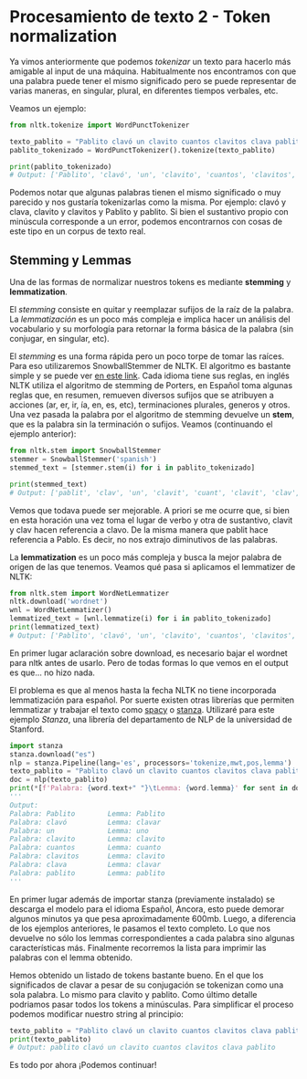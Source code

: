 
# Procesamiento de texto 2 - Token normalization

Ya vimos anteriormente que podemos *tokenizar* un texto para hacerlo más amigable al input de una máquina. 
Habitualmente nos encontramos con que una palabra puede tener el mismo significado pero se puede representar de varias maneras, en singular, plural, en diferentes tiempos verbales, etc.

Veamos un ejemplo:

```python
from nltk.tokenize import WordPunctTokenizer 

texto_pablito = "Pablito clavó un clavito cuantos clavitos clava pablito"
pablito_tokenizado = WordPunctTokenizer().tokenize(texto_pablito)

print(pablito_tokenizado)
# Output: ['Pablito', 'clavó', 'un', 'clavito', 'cuantos', 'clavitos', 'clava', 'pablito']
```
Podemos notar que algunas palabras tienen el mismo significado o muy parecido y nos gustaría tokenizarlas como la misma. Por ejemplo: clavó y clava, clavito y clavitos y Pablito y pablito. Si bien el sustantivo propio con minúscula corresponde a un error, podemos encontrarnos con cosas de este tipo en un corpus de texto real.

## Stemming y Lemmas

Una de las formas de normalizar nuestros tokens es mediante **stemming** y **lemmatization**.

El *stemming* consiste en quitar y reemplazar sufijos de la raíz de la palabra. La *lemmatización* es un poco más compleja e implica hacer un análisis del vocabulario y su morfología para retornar la forma básica de la palabra (sin conjugar, en singular, etc).

El *stemming* es una forma rápida pero un poco torpe de tomar las raíces. Para eso utilizaremos SnowballStemmer de NLTK. El algoritmo es bastante simple y se puede ver [en este link](http://snowball.tartarus.org/algorithms/spanish/stemmer.html). Cada idioma tiene sus reglas, en inglés NLTK utiliza el algoritmo de stemming de Porters, en Español toma algunas reglas que, en resumen, remueven diversos sufijos que se atribuyen a acciones (ar, er, ir, ía, en, es, etc), terminaciones plurales, generos y otros. Una vez pasada la palabra por el algoritmo de stemming devuelve un **stem**, que es la palabra sin la terminación o sufijos. Veamos (continuando el ejemplo anterior):


```python
from nltk.stem import SnowballStemmer
stemmer = SnowballStemmer('spanish')
stemmed_text = [stemmer.stem(i) for i in pablito_tokenizado]

print(stemmed_text)
# Output: ['pablit', 'clav', 'un', 'clavit', 'cuant', 'clavit', 'clav', 'pablit']
```

Vemos que todava puede ser mejorable. A priori se me ocurre que, si bien en esta horación una vez toma el lugar de verbo y otra de sustantivo, clavit y clav hacen referencia a clavo. De la misma manera que pablit hace referencia a Pablo. Es decir, no nos extrajo diminutivos de las palabras.

La **lemmatization** es un poco más compleja y busca la mejor palabra de origen de las que tenemos. Veamos qué pasa si aplicamos el lemmatizer de NLTK:


```python
from nltk.stem import WordNetLemmatizer
nltk.download('wordnet')
wnl = WordNetLemmatizer()
lemmatized_text = [wnl.lemmatize(i) for i in pablito_tokenizado]
print(lemmatized_text)
# Output: ['Pablito', 'clavó', 'un', 'clavito', 'cuantos', 'clavitos', 'clava', 'pablito']
```
En primer lugar aclaración sobre download, es necesario bajar el wordnet para nltk antes de usarlo. Pero de todas formas lo que vemos en el output es que... no hizo nada.

El problema es que al menos hasta la fecha NLTK no tiene incorporada lemmatización para español. Por suerte existen otras librerías que permiten lemmatizar y trabajar el texto como [spacy](https://spacy.io/) o [stanza](https://stanfordnlp.github.io/stanza/index.html). Utilizaré para este ejemplo *Stanza*, una librería del departamento de NLP de la universidad de Stanford.

```python
import stanza
stanza.download("es")
nlp = stanza.Pipeline(lang='es', processors='tokenize,mwt,pos,lemma')
texto_pablito = "Pablito clavó un clavito cuantos clavitos clava pablito"
doc = nlp(texto_pablito)
print(*[f'Palabra: {word.text+" "}\tLemma: {word.lemma}' for sent in doc.sentences for word in sent.words], sep='\n')
'''
Output:
Palabra: Pablito        Lemma: Pablito
Palabra: clavó          Lemma: clavar
Palabra: un             Lemma: uno
Palabra: clavito        Lemma: clavito
Palabra: cuantos        Lemma: cuanto
Palabra: clavitos       Lemma: clavito
Palabra: clava          Lemma: clavar
Palabra: pablito        Lemma: pablito
'''
```

En primer lugar además de importar stanza (previamente instalado) se descarga el modelo para el idioma Español, Ancora, esto puede demorar algunos minutos ya que pesa aproximadamente 600mb. Luego, a diferencia de los ejemplos anteriores, le pasamos el texto completo. Lo que nos devuelve no sólo los lemmas correspondientes a cada palabra sino algunas características más. Finalmente recorremos la lista para imprimir las palabras con el lemma obtenido.

Hemos obtenido un listado de tokens bastante bueno. En el que los significados de clavar a pesar de su conjugación se tokenizan como una sola palabra. Lo mismo para clavito y pablito. Como último detalle podriamos pasar todos los tokens a minúsculas. Para simplificar el proceso podemos modificar nuestro string al principio:

```python
texto_pablito = "Pablito clavó un clavito cuantos clavitos clava pablito".lower()
print(texto_pablito)
# Output: pablito clavó un clavito cuantos clavitos clava pablito
```

Es todo por ahora ¡Podemos continuar!
